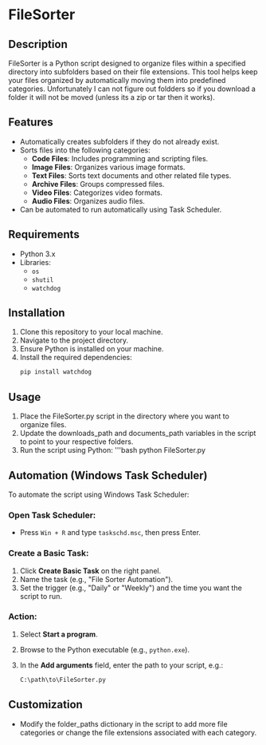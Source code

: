 # FileSorter

## Description

FileSorter is a Python script designed to organize files within a specified directory into subfolders based on their file extensions. This tool helps keep your files organized by automatically moving them into predefined categories. Unfortunately I can not figure out foldders so if you download a folder it will not be moved (unless its a zip or tar then it works).

## Features

- Automatically creates subfolders if they do not already exist.
- Sorts files into the following categories:
  - **Code Files**: Includes programming and scripting files.
  - **Image Files**: Organizes various image formats.
  - **Text Files**: Sorts text documents and other related file types.
  - **Archive Files**: Groups compressed files.
  - **Video Files**: Categorizes video formats.
  - **Audio Files**: Organizes audio files.
- Can be automated to run automatically using Task Scheduler.

## Requirements

- Python 3.x
- Libraries:
  - `os`
  - `shutil`
  - `watchdog`

## Installation

1. Clone this repository to your local machine.
2. Navigate to the project directory.
3. Ensure Python is installed on your machine.
4. Install the required dependencies:
   ```bash
   pip install watchdog

## Usage
1. Place the FileSorter.py script in the directory where you want to organize files.
2. Update the downloads_path and documents_path variables in the script to point to your respective folders.
3. Run the script using Python:
  '''bash
python FileSorter.py

## Automation (Windows Task Scheduler)

To automate the script using Windows Task Scheduler:

### Open Task Scheduler:

- Press `Win + R` and type `taskschd.msc`, then press Enter.

### Create a Basic Task:

1. Click **Create Basic Task** on the right panel.
2. Name the task (e.g., "File Sorter Automation").
3. Set the trigger (e.g., "Daily" or "Weekly") and the time you want the script to run.

### Action:

1. Select **Start a program**.
2. Browse to the Python executable (e.g., `python.exe`).
3. In the **Add arguments** field, enter the path to your script, e.g.:

   ```bash
   C:\path\to\FileSorter.py

## Customization

- Modify the folder_paths dictionary in the script to add more file categories or change the file extensions associated with each category.

